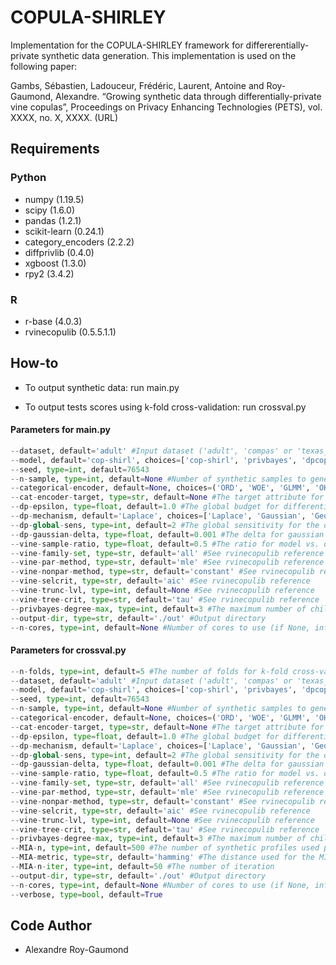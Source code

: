 # COPULA-SHIRLEY
Implementation for the COPULA-SHIRLEY framework for differerentially-private synthetic data generation. This implementation is used on the following paper:

Gambs, Sébastien, Ladouceur, Frédéric, Laurent, Antoine and Roy-Gaumond, Alexandre. “Growing synthetic data through differentially-private vine copulas”, Proceedings on Privacy Enhancing Technologies (PETS), vol. XXXX, no. X, XXXX. (URL)

## Requirements 
### Python
- numpy (1.19.5)
- scipy (1.6.0)
- pandas (1.2.1)
- scikit-learn (0.24.1)
- category_encoders (2.2.2)
- diffprivlib (0.4.0)
- xgboost (1.3.0)
- rpy2 (3.4.2)

### R
- r-base (4.0.3)
- rvinecopulib (0.5.5.1.1) 

## How-to
- To output synthetic data: run main.py

- To output tests scores using k-fold cross-validation: run crossval.py

#### Parameters for main.py
```python
--dataset, default='adult' #Input dataset ('adult', 'compas' or 'texas_hospital')
--model, default='cop-shirl', choices=['cop-shirl', 'privbayes', 'dpcopula', 'dp-histogram'] #Generative model to use
--seed, type=int, default=76543
--n-sample, type=int, default=None #Number of synthetic samples to generate
--categorical-encoder, default=None, choices=('ORD', 'WOE', 'GLMM', 'OHE') #The encoder for categorical attributes
--cat-encoder-target, type=str, default=None #The target attribute for surpervised categorical encoder ('WOE' and 'GLMM')
--dp-epsilon, type=float, default=1.0 #The global budget for differential-privacy
--dp-mechanism, default='Laplace', choices=['Laplace', 'Gaussian', 'Geometric'] #The mechanism used for do-histograms computation in copula-shirley
--dp-global-sens, type=int, default=2 #The global sensitivity for the dp mechanism
--dp-gaussian-delta, type=float, default=0.001 #The delta for gaussian mechanism
--vine-sample-ratio, type=float, default=0.5 #The ratio for model vs. dp-histogram training (0.7 means 70% of data will be used as pseudo-observations for the vine-copula model and 30% will be used for dp-histograms)
--vine-family-set, type=str, default='all' #See rvinecopulib reference
--vine-par-method, type=str, default='mle' #See rvinecopulib reference
--vine-nonpar-method, type=str, default='constant' #See rvinecopulib reference
--vine-selcrit, type=str, default='aic' #See rvinecopulib reference
--vine-trunc-lvl, type=int, default=None #See rvinecopulib reference
--vine-tree-crit, type=str, default='tau' #See rvinecopulib reference
--privbayes-degree-max, type=int, default=3 #The maximum number of children for PrivBayes network  
--output-dir, type=str, default='./out' #Output directory
--n-cores, type=int, default=None #Number of cores to use (if None, inferred)
```

#### Parameters for crossval.py
```python
--n-folds, type=int, default=5 #The number of folds for k-fold cross-validation
--dataset, default='adult' #Input dataset ('adult', 'compas' or 'texas_hospital')
--model, default='cop-shirl', choices=['cop-shirl', 'privbayes', 'dpcopula', 'dp-histogram'] #Generative model to use
--seed, type=int, default=76543
--n-sample, type=int, default=None #Number of synthetic samples to generate
--categorical-encoder, default=None, choices=('ORD', 'WOE', 'GLMM', 'OHE') #The encoder for categorical attributes
--cat-encoder-target, type=str, default=None #The target attribute for surpervised categorical encoder ('WOE' and 'GLMM')
--dp-epsilon, type=float, default=1.0 #The global budget for differential-privacy
--dp-mechanism, default='Laplace', choices=['Laplace', 'Gaussian', 'Geometric'] #The mechanism used for do-histograms computation in copula-shirley
--dp-global-sens, type=int, default=2 #The global sensitivity for the dp mechanism
--dp-gaussian-delta, type=float, default=0.001 #The delta for gaussian mechanism
--vine-sample-ratio, type=float, default=0.5 #The ratio for model vs. dp-histogram training (0.7 means 70% of data will be used as pseudo-observations for the vine-copula model and 30% will be used for dp-histograms)
--vine-family-set, type=str, default='all' #See rvinecopulib reference
--vine-par-method, type=str, default='mle' #See rvinecopulib reference
--vine-nonpar-method, type=str, default='constant' #See rvinecopulib reference
--vine-selcrit, type=str, default='aic' #See rvinecopulib reference
--vine-trunc-lvl, type=int, default=None #See rvinecopulib reference
--vine-tree-crit, type=str, default='tau' #See rvinecopulib reference
--privbayes-degree-max, type=int, default=3 #The maximum number of children for PrivBayes network  
--MIA-n, type=int, default=500 #The number of synthetic profiles used per iteration of the Membership Inference Attack
--MIA-metric, type=str, default='hamming' #The distance used for the MIA
--MIA-n-iter, type=int, default=50 #The number of iteration
--output-dir, type=str, default='./out' #Output directory
--n-cores, type=int, default=None #Number of cores to use (if None, inferred)
--verbose, type=bool, default=True
```


## Code Author
- Alexandre Roy-Gaumond
